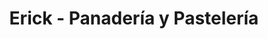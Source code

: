 ---
title: "Erick - Panadería y Pastelería"
url: /guayaquil/erick-panaderia-y-pasteleria/
shop: panadería
---
